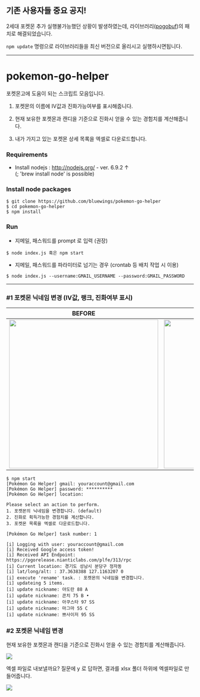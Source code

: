 ## 기존 사용자들 중요 공지!

2세대 포켓몬 추가 실행불가능했던 상황이 발생하였는데, 라이브러리([pogobuf](https://github.com/cyraxx/pogobuf))의 패치로 해결되었습니다. 

```npm update``` 명령으로 라이브러리들을 최신 버전으로 올리시고 실행하시면됩니다.

---

# pokemon-go-helper

포켓몬고에 도움이 되는 스크립트 모음입니다.

1. 포켓몬의 이름에 IV값과 진화가능여부를 표시해줍니다.

2. 현재 보유한 포켓몬과 캔디을 기준으로 진화시 얻을 수 있는 경험치를 계산해줍니다.

3. 내가 가지고 있는 포켓몬 상세 목록을 엑셀로 다운로드합니다.

### Requirements
- Install nodejs : http://nodejs.org/ - ver. 6.9.2 ↑
<br>(; 'brew install node' is possible)

### Install node packages
```
$ git clone https://github.com/bluewings/pokemon-go-helper
$ cd pokemon-go-helper
$ npm install
```

### Run
- 지메일, 패스워드를 prompt 로 입력 (권장)
```
$ node index.js 혹은 npm start
```

- 지메일, 패스워드를 파라미터로 넘기는 경우 (crontab 등 배치 작업 시 이용)
```
$ node index.js --username:GMAIL_USERNAME --password:GMAIL_PASSWORD
```

----------

### #1 포켓몬 닉네임 변경 (IV값, 랭크, 진화여부 표시)

| BEFORE | AFTER |
|--------|-------|
| <img src="/sample/img/pokemons-before.jpeg" width="400"> | <img src="/sample/img/pokemons-after.jpeg" width="400"> |

```
$ npm start
[Pokémon Go Helper] gmail: youraccount@gmail.com
[Pokémon Go Helper] password: **********
[Pokémon Go Helper] location: 

Please select an action to perform.
1. 포켓몬의 닉네임을 변경합니다. (default)
2. 진화로 획득가능한 경험치를 계산합니다.
3. 포켓몬 목록을 엑셀로 다운로드합니다.

[Pokémon Go Helper] task number: 1

[i] Logging with user: youraccount@gmail.com
[i] Received Google access token!
[i] Received API Endpoint: https://pgorelease.nianticlabs.com/plfe/313/rpc
[i] Current location: 경기도 성남시 분당구 정자동
[i] lat/long/alt: : 37.3638388 127.1163207 0
[i] execute 'rename' task. : 포켓몬의 닉네임을 변경합니다.
[i] updateing 5 items.
[i] update nickname: 야도란 88 A
[i] update nickname: 콘치 75 B •
[i] update nickname: 아쿠스타 97 SS
[i] update nickname: 마그마 55 C
[i] update nickname: 쁘사이저 95 SS
```

### #2 포켓몬 닉네임 변경

현재 보유한 포켓몬과 캔디을 기준으로 진화시 얻을 수 있는 경험치를 계산해줍니다.

<img src="/sample/img/simulate-evolution.png">

엑셀 파일로 내보낼까요? 질문에 y 로 답하면, 결과를 xlsx 폴더 하위에 엑셀파일로 만들어줍니다.

<img src="/sample/img/simulate-evolution-xlsx.png">
